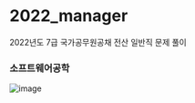 # 2022_manager
2022년도 7급 국가공무원공채 전산 일반직 문제 풀이

### 소프트웨어공학
![image](https://github.com/chihyeonWON/2022_manager/assets/58906858/4eae999a-e50d-49f2-8633-0c9c55431014)
